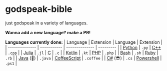 # godspeak-bible
just godspeak in a variety of languages.

**Wanna add a new language? make a PR!**

[Python]: https://github.com/The-Holy-Church-of-Terry-Davis/godspeak-bible/blob/main/src/python.py
[Julia]: https://github.com/The-Holy-Church-of-Terry-Davis/godspeak-bible/blob/main/src/julia.jl
[Kotlin]: https://github.com/The-Holy-Church-of-Terry-Davis/godspeak-bible/blob/main/src/kotlin.kt
[Bash]: https://github.com/The-Holy-Church-of-Terry-Davis/godspeak-bible/blob/main/src/bash.sh
[Java]: https://github.com/The-Holy-Church-of-Terry-Davis/godspeak-bible/blob/main/src/java.java
[C#]: https://github.com/The-Holy-Church-of-Terry-Davis/godspeak-bible/blob/main/src/csharp.cs
[C++]: https://github.com/The-Holy-Church-of-Terry-Davis/godspeak-bible/blob/main/src/cplusplus.cpp
[C]: https://github.com/The-Holy-Church-of-Terry-Davis/godspeak-bible/blob/main/src/c.c
[PHP]: https://github.com/The-Holy-Church-of-Terry-Davis/godspeak-bible/blob/main/src/php.php
[Ruby]: https://github.com/The-Holy-Church-of-Terry-Davis/godspeak-bible/blob/main/src/ruby.rb
[CoffeeScript]: https://github.com/The-Holy-Church-of-Terry-Davis/godspeak-bible/blob/main/src/coffeescript.coffee
[Powershell]: https://github.com/The-Holy-Church-of-Terry-Davis/godspeak-bible/blob/main/src/powershell.ps1

**Languages currently done:**
| Language       | Extension   | Language       | Extension |
| -------------- | ----------- | -------------- | --------- |
| [Python]       | `.py`       | [C++]          | `.cpp`    | 
| [Julia]        | `.jl`       |  [C]           | `.c`      | 
| [Kotlin]       | `.kt`       | [PHP]          | `.php`    | 
| [Bash]         | `.sh`       | [Ruby]         | `.rb`     | 
| [Java] (🤮)    | `.java`     | [CoffeeScript] | `.coffee` | 
| [C#] (😎)      | `.cs`       | [Powershell]   | `.ps1`    | 



